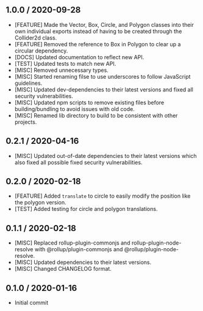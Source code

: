 ## 1.0.0 / 2020-09-28
- [FEATURE] Made the Vector, Box, Circle, and Polygon classes into their own individual exports instead of having to be created through the Collider2d class.
- [FEATURE] Removed the reference to Box in Polygon to clear up a circular dependency.
- [DOCS] Updated documentation to reflect new API.
- [TEST] Updated tests to match new API.
- [MISC] Removed unnecessary types.
- [MISC] Started renaming filse to use underscores to follow JavaScript guidelines.
- [MISC] Updated dev-dependencies to their latest versions and fixed all security vulnerabilities.
- [MISC] Updated npm scripts to remove existing files before building/bundling to avoid issues with old code.
- [MISC] Renamed lib directory to build to be consistent with other projects.

## 0.2.1 / 2020-04-16
- [MISC] Updated out-of-date dependencies to their latest versions which also fixed all possible fixed security vulnerabilities.

## 0.2.0 / 2020-02-18
- [FEATURE] Added `translate` to circle to easily modify the position like the polygon version.
- [TEST] Added testing for circle and polygon translations.

## 0.1.1 / 2020-02-18
- [MISC] Replaced rollup-plugin-commonjs and rollup-plugin-node-resolve with @rollup/plugin-commonjs and @rollup/plugin-node-resolve.
- [MISC] Updated dependencies to their latest versions.
- [MISC] Changed CHANGELOG format.

## 0.1.0 / 2020-01-16
- Initial commit